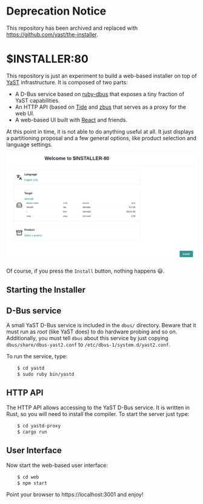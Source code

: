 # Deprecation Notice

This repository has been archived and replaced with https://github.com/yast/the-installer.

# $INSTALLER:80

This repository is just an experiment to build a web-based installer on top of
[YaST](https://yast.opensuse.org/) infrastructure. It is composed of two parts:

* A D-Bus service based on [ruby-dbus](https://github.com/mvidner/ruby-dbus)
  that exposes a tiny fraction of YaST capabilities.
* An HTTP API (based on [Tide](http://github.com/http-rs/tide) and
  [zbus](https://dbus.pages.freedesktop.org/zbus/) that serves as a proxy for
  the web UI.
* A web-based UI built with [React](https://reactjs.org/) and friends.

At this point in time, it is not able to do anything useful at all. It just displays a partitioning
proposal and a few general options, like product selection and language settings.

![Installation Overview](/screenshot.png?raw=true "Installation Overview")

Of course, if you press the `Install` button, nothing happens :smiley:.

## Starting the Installer

## D-Bus service

A small YaST D-Bus service is included in the `dbus/` directory. Beware that it must run as *root*
(like YaST does) to do hardware probing and so on. Additionally, you must tell `dbus` about this
service by just copying `dbus/share/dbus-yast2.conf` to `/etc/dbus-1/system.d/yast2.conf`.

To run the service, type:

        $ cd yastd
        $ sudo ruby bin/yastd

## HTTP API

The HTTP API allows accessing to the YaST D-Bus service. It is written in Rust, so you will need to
install the compiler. To start the server just type:

        $ cd yastd-proxy
        $ cargo run

## User Interface

Now start the web-based user interface:

        $ cd web
        $ npm start

Point your browser to https://localhost:3001 and enjoy!
